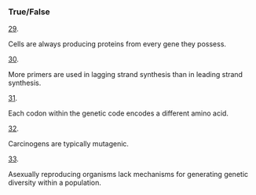 ### True/False

[29](https://openstax.org/books/microbiology/pages/chapter-11#fs-id1167660204589-solution). 

Cells are always producing proteins from every gene they possess.

[30](https://openstax.org/books/microbiology/pages/chapter-11#fs-id1167662399377-solution). 

More primers are used in lagging strand synthesis than in leading strand synthesis.

[31](https://openstax.org/books/microbiology/pages/chapter-11#fs-id1167663963447-solution). 

Each codon within the genetic code encodes a different amino acid.

[32](https://openstax.org/books/microbiology/pages/chapter-11#fs-id1167660151160-solution). 

Carcinogens are typically mutagenic.

[33](https://openstax.org/books/microbiology/pages/chapter-11#fs-id1167661268608-solution). 

Asexually reproducing organisms lack mechanisms for generating genetic diversity within a population.